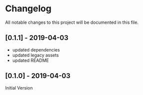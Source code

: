 # Changelog
All notable changes to this project will be documented in this file.

## [0.1.1] - 2019-04-03

* updated dependencies
* updated legacy assets
* updated README

## [0.1.0] - 2019-04-03

Initial Version